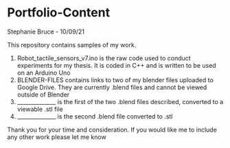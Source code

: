 # Portfolio-Content
Stephanie Bruce - 
 10/09/21

 This repository contains samples of my work.

   1.    Robot_tactile_sensors_v7.ino is the raw code used to conduct experiments for my thesis. It is coded in C++ and is written to be used on an Arduino Uno
   3.    BLENDER-FILES contains links to two of my blender files uploaded to Google Drive. They are currently .blend files and cannot be viewed outside of Blender
   4.    ______________ is the first of the two .blend files described, converted to a viewable .stl file
   5.    ______________ is the second .blend file converted to .stl
   
  
 Thank you for your time and consideration. If you would like me to include any other work please let me know





